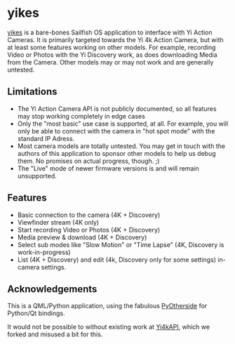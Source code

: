 # yikes
[yikes](https://github.com/jgibbon/yikes/) is a bare-bones Sailfish OS application to interface with Yi Action Cameras.
It is primarily targeted towards the Yi 4k Action Camera, but with at least some features working on other models.
For example, recording Video or Photos with the Yi Discovery work, as does downloading Media from the Camera.
Other models may or may not work and are generally untested.

## Limitations

 - The Yi Action Camera API is not publicly documented, so all features may stop working completely in edge cases
 - Only the "most basic" use case is supported, at all. For example, you will only be able to connect with the camera 
 in "hot spot mode" with the standard IP Adress.
 - Most camera models are totally untested. You may get in touch with the authors of this application to sponsor other models to help us debug them. 
 No promises on actual progress, though. ;)
 - The "Live" mode of newer firmware versions is and will remain unsupported.
 
 ## Features
 - Basic connection to the camera (4K + Discovery)
 - Viewfinder stream (4K only)
 - Start recording Video or Photos (4K + Discovery)
 - Media preview & download (4K + Discovery)
 - Select sub modes like "Slow Motion" or "Time Lapse" (4K, Discovery is work-in-progress)
 - List (4K + Discovery) and edit (4k, Discovery only for some settings) in-camera settings.
 
 ## Acknowledgements
 This is a QML/Python application, using the fabulous [PyOtherside](https://github.com/thp/pyotherside) for Python/Qt bindings.
 
 It would not be possible to without existing work at [Yi4kAPI](https://github.com/NikolayRag/Yi4kAPI), which we forked and misused a bit for this.
